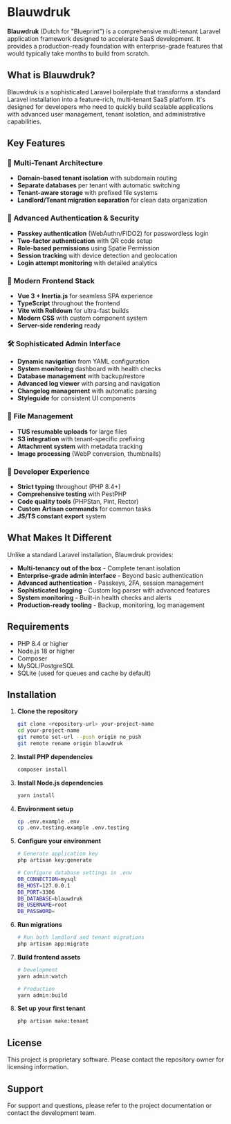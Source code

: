 # Blauwdruk

**Blauwdruk** (Dutch for "Blueprint") is a comprehensive multi-tenant Laravel application framework designed to accelerate SaaS development. It provides a production-ready foundation with enterprise-grade features that would typically take months to build from scratch.

## What is Blauwdruk?

Blauwdruk is a sophisticated Laravel boilerplate that transforms a standard Laravel installation into a feature-rich, multi-tenant SaaS platform. It's designed for developers who need to quickly build scalable applications with advanced user management, tenant isolation, and administrative capabilities.

## Key Features

### 🏢 **Multi-Tenant Architecture**
- **Domain-based tenant isolation** with subdomain routing
- **Separate databases** per tenant with automatic switching
- **Tenant-aware storage** with prefixed file systems
- **Landlord/Tenant migration separation** for clean data organization

### 🔐 **Advanced Authentication & Security**
- **Passkey authentication** (WebAuthn/FIDO2) for passwordless login
- **Two-factor authentication** with QR code setup
- **Role-based permissions** using Spatie Permission
- **Session tracking** with device detection and geolocation
- **Login attempt monitoring** with detailed analytics

### 🎨 **Modern Frontend Stack**
- **Vue 3 + Inertia.js** for seamless SPA experience
- **TypeScript** throughout the frontend
- **Vite with Rolldown** for ultra-fast builds
- **Modern CSS** with custom component system
- **Server-side rendering** ready

### 🛠️ **Sophisticated Admin Interface**
- **Dynamic navigation** from YAML configuration
- **System monitoring** dashboard with health checks
- **Database management** with backup/restore
- **Advanced log viewer** with parsing and navigation
- **Changelog management** with automatic parsing
- **Styleguide** for consistent UI components

### 📁 **File Management**
- **TUS resumable uploads** for large files
- **S3 integration** with tenant-specific prefixing
- **Attachment system** with metadata tracking
- **Image processing** (WebP conversion, thumbnails)

### 🔧 **Developer Experience**
- **Strict typing** throughout (PHP 8.4+)
- **Comprehensive testing** with PestPHP
- **Code quality tools** (PHPStan, Pint, Rector)
- **Custom Artisan commands** for common tasks
- **JS/TS constant export** system

## What Makes It Different

Unlike a standard Laravel installation, Blauwdruk provides:

- **Multi-tenancy out of the box** - Complete tenant isolation
- **Enterprise-grade admin interface** - Beyond basic authentication
- **Advanced authentication** - Passkeys, 2FA, session management
- **Sophisticated logging** - Custom log parser with advanced features
- **System monitoring** - Built-in health checks and alerts
- **Production-ready tooling** - Backup, monitoring, log management

## Requirements

- PHP 8.4 or higher
- Node.js 18 or higher
- Composer
- MySQL/PostgreSQL
- SQLite (used for queues and cache by default)

## Installation

1. **Clone the repository**
   ```bash
   git clone <repository-url> your-project-name
   cd your-project-name
   git remote set-url --push origin no_push
   git remote rename origin blauwdruk
   ```

2. **Install PHP dependencies**
   ```bash
   composer install
   ```

3. **Install Node.js dependencies**
   ```bash
   yarn install
   ```

4. **Environment setup**
   ```bash
   cp .env.example .env
   cp .env.testing.example .env.testing
   ```

5. **Configure your environment**
   ```bash
   # Generate application key
   php artisan key:generate
   
   # Configure database settings in .env
   DB_CONNECTION=mysql
   DB_HOST=127.0.0.1
   DB_PORT=3306
   DB_DATABASE=blauwdruk
   DB_USERNAME=root
   DB_PASSWORD=
   ```

6. **Run migrations**
   ```bash
   # Run both landlord and tenant migrations
   php artisan app:migrate
   ```

7. **Build frontend assets**
   ```bash
   # Development
   yarn admin:watch
   
   # Production
   yarn admin:build
   ```

8. **Set up your first tenant**
   ```bash
   php artisan make:tenant
   ```

## License

This project is proprietary software. Please contact the repository owner for licensing information.

## Support

For support and questions, please refer to the project documentation or contact the development team.

